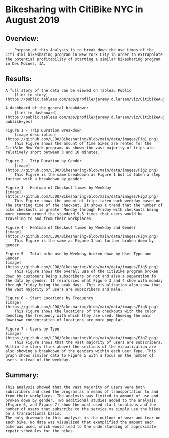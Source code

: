 # Bikesharing with CitiBike NYC in August 2019

## Overview:

        Purpose of this Analysis is to break down the use times of the Citi Biki bikesharing program in New York City in order to extrapolate the potential profitability of starting a similar bikesharing program in Des Moines, IA.

## Results:

    A full story of the data can be viewed on Tableau Public
        [link to story](https://public.tableau.com/app/profile/jeremy.d.larsen/viz/CitibikeAugust2019_16709852356800/August2019CitibikeAnalysis#1)

    A dashboard of the general breakdown:
        [link to dashboard] (https://public.tableau.com/app/profile/jeremy.d.larsen/viz/CitibikeAugust2019_16709852356800/AugustSummaryDashboard?publish=yes)

    Figure 1 - Trip Duration Breakdown
        [image description](https://github.com/LJD0/Bikesharing/blob/main/data/images/Fig1.png)
        This Figure shows the amount of time bikes are rented for the CitiBike New York program. As shown the vast majority of trips are relatively short between 3 and 10 minutes.

    Figure 2 - Trip Duration by Gender
        [image](https://github.com/LJD0/Bikesharing/blob/main/data/images/Fig2.png)
        This Figure is the same breakdown as Figure 1 but is taken a step further with a breakdown by gender.

    Figure 3 - Heatmap of Checkout times by Weekday
    [image](https://github.com/LJD0/Bikesharing/blob/main/data/images/Fig3.png)
        This Figure shows the amount of trips taken each weekday based on the starting time of the checkout. It shows a trend that the number of bike checkouts is greater Monday through Friday with checkouts being more common around the standard 9-5 times that users would be traveling to and from their workplaces.

    Figure 4 - Heatmap of Checkout times by Weekday and Gender
    [image](https://github.com/LJD0/Bikesharing/blob/main/data/images/Fig4.png)
        This Figure is the same as Figure 3 but further broken down by gender.

    Figure 5 - Total bike use by Weekday broken down by User Type and Gender
    [image](https://github.com/LJD0/Bikesharing/blob/main/data/images/Fig5.png)
        This Figure shows the overall use of the CitiBike program broken down by customers being subscribers or not and also a separation fo the data by gender. It reinforces what Figure 3 and 4 show with monday through Friday being the peak days. This visualization also show that the vast majority of users are subscribers and male.

    Figure 6 - Start Locations by Frequency
    [image](https://github.com/LJD0/Bikesharing/blob/main/data/images/Fig6.png)
        This Figure shows the locations of the checkouts with the color denoting the frequency with which they are used. Showing the main downtown concentration of locations are more popular.

    Figure 7 - Users by Type
    [image](https://github.com/LJD0/Bikesharing/blob/main/data/images/Fig7.png)
        This Figure shows that the vast majority of users are subscribers. Within the story (link above) the sections of the visualization are also showing a breakdown of the genders within each User Type. This graph shows similar data to Figure 5 with a focus on the number of users instead of the weekday.

## Summary:

    This analysis showed that the vast majority of users were both subscribers and used the program as a means of transportation to and from their workplaces. The analysis was limited to amount of use and broken down by gender. Two additional studies added to the analysis (Figure 6, and Figure 7) show the most used start locations and the number of users that subscribe to the service vs simply use the bikes on a transactional basis.
    The only drawback to this analysis is the outlook of wear and tear on each bike. No data was visualized that exemplified the amount each bike was used, which would lead to the understanding of approximate repair schedules for the bikes.
